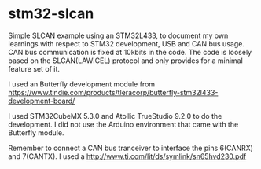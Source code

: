 # stm32-slcan
Simple SLCAN example using an STM32L433, to document my own learnings with respect to STM32 development, USB and CAN bus usage. CAN bus communication is fixed at 10kbits in the code.  The code is loosely based on the SLCAN(LAWICEL) protocol and only provides for a minimal feature set of it.  

I used an Butterfly development module from https://www.tindie.com/products/tleracorp/butterfly-stm32l433-development-board/

I used STM32CubeMX 5.3.0 and Atollic TrueStudio 9.2.0 to do the development. I did not use the Arduino environment that came with the Butterfly module.

Remember to connect a CAN bus tranceiver to interface the pins 6(CANRX) and 7(CANTX).  I used a http://www.ti.com/lit/ds/symlink/sn65hvd230.pdf

